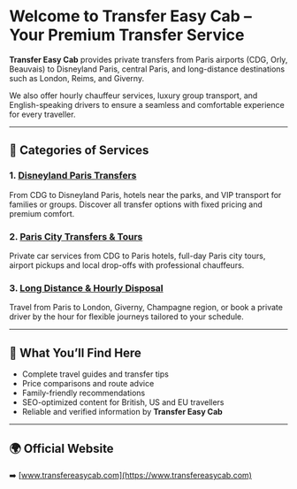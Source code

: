 # Welcome to Transfer Easy Cab – Your Premium Transfer Service

**Transfer Easy Cab** provides private transfers from Paris airports (CDG, Orly, Beauvais) to Disneyland Paris, central Paris, and long-distance destinations such as London, Reims, and Giverny.

We also offer hourly chauffeur services, luxury group transport, and English-speaking drivers to ensure a seamless and comfortable experience for every traveller.

---

## 🚗 Categories of Services

### 1. [Disneyland Paris Transfers](./disneyland/)
From CDG to Disneyland Paris, hotels near the parks, and VIP transport for families or groups. Discover all transfer options with fixed pricing and premium comfort.

### 2. [Paris City Transfers & Tours](./paris/)
Private car services from CDG to Paris hotels, full-day Paris city tours, airport pickups and local drop-offs with professional chauffeurs.

### 3. [Long Distance & Hourly Disposal](./long-transfers/)
Travel from Paris to London, Giverny, Champagne region, or book a private driver by the hour for flexible journeys tailored to your schedule.

---

## 🧭 What You’ll Find Here

- Complete travel guides and transfer tips  
- Price comparisons and route advice  
- Family-friendly recommendations  
- SEO-optimized content for British, US and EU travellers  
- Reliable and verified information by **Transfer Easy Cab**

---

## 🌍 Official Website  
➡️ [www.transfereasycab.com](https://www.transfereasycab.com)
